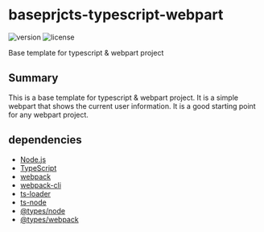 
# baseprjcts-typescript-webpart 

![version](https://img.shields.io/badge/version-1.0.0-blue.svg)
![license](https://img.shields.io/badge/license-MIT-blue.svg)


Base template for typescript & webpart project


## Summary

This is a base template for typescript & webpart project. It is a simple webpart that shows the current user information. It is a good starting point for any webpart project.

## dependencies
- [Node.js](https://nodejs.org/en/)
- [TypeScript](https://www.typescriptlang.org/)
- [webpack](https://webpack.js.org/)
- [webpack-cli](https://webpack.js.org/api/cli/)
- [ts-loader](https://www.npmjs.com/package/ts-loader)
- [ts-node](https://www.npmjs.com/package/ts-node)
- [@types/node](https://www.npmjs.com/package/@types/node)
- [@types/webpack](https://www.npmjs.com/package/@types/webpack)








